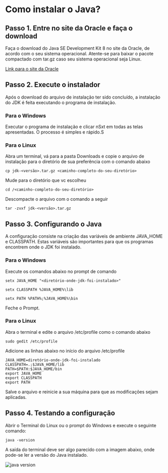 # Como instalar o Java?

## Passo 1. Entre no site da Oracle e faça o download

Faça o download do  Java SE Development Kit 8 no site da Oracle, de acordo com o seu sistema operacional.
Atente-se para baixar o pacote compactado com tar.gz caso seu sistema operacional seja Linux.

[Link para o site da Oracle](https://www.oracle.com/java/technologies/javase/javase-jdk8-downloads.html)

## Passo 2. Execute o instalador

Após o download do arquivo de instalação ter sido concluído, a instalação do JDK é feita executando o programa de instalação.

### Para o Windows

Executar o programa de instalação e clicar nSxt em todas as telas apresentadas. O processo é simples e rápido.S

### Para o Linux

Abra um terminal, vá para a pasta Downloads e copie o arquivo de instalação para o diretório de sua preferência com o comando abaixo

`cp jdk-<versão>.tar.gz <caminho-completo-do-seu-diretório>`

Mude para o diretório que vc escolheu 

`cd /<caminho-completo-do-seu-diretório>`

Descompacte o arquivo com o comando a seguir

`tar -zvxf jdk-<versão>.tar.gz`

## Passo 3. Configurando o Java

A configuração consiste na criação das variáveis de ambiente JAVA_HOME e CLASSPATH. Estas variáveis são importantes para que os programas encontrem onde o JDK foi instalado.

### Para o Windows

Execute os comandos abaixo no prompt de comando
        
`setx JAVA_HOME "<diretório-onde-jdk-foi-instalado>"`

`setx CLASSPATH %JAVA_HOME%\lib`

`setx PATH %PATH%;%JAVA_HOME%\bin`
    
Feche o Prompt.

### Para o Linux

Abra o terminal e edite o arquivo /etc/profile como o comando abaixo    
    
`sudo gedit /etc/profile`
    
Adicione as linhas abaixo no início do arquivo /etc/profile
    
    JAVA_HOME=diretório-onde-jdk-foi-instalado
    CLASSPATH=.;$JAVA_HOME/lib
    PATH=$PATH:$JAVA_HOME/bin
    export JAVA_HOME
    export CLASSPATH
    export PATH
    
Salve o arquivo e reinicie a sua máquina para que as modificações sejam aplicadas. 

## Passo 4. Testando a configuração

Abrir o Terminal do Linux ou o prompt do Windows e execute o seguinte comando:
    
`java -version`

A saída do terminal deve ser algo parecido com a imagem abaixo, onde pode-se ler a versão do Java instalado.

![java version](http://2.bp.blogspot.com/-6nuMEHx_lWs/TqJtyZQcLvI/AAAAAAAAAeg/_KtSa2esueo/s1600/Java1.JPG)
